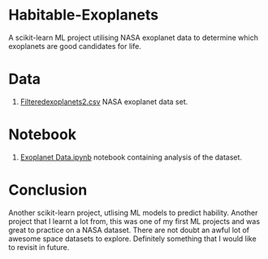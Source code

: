 # Habitable-Exoplanets
A scikit-learn ML project utilising NASA exoplanet data to determine which exoplanets are good candidates for life.

# Data

1. [Filteredexoplanets2.csv](Filteredexoplanets2.csv) NASA exoplanet data set.

# Notebook

1. [Exoplanet Data.ipynb](https://github.com/ChristopherBacon/Habitable-Exoplanets/blob/main/Exoplanet%20Data.ipynb) notebook containing analysis of the dataset.

# Conclusion

Another scikit-learn project, utlising ML models to predict hability. Another project that I learnt a lot from, this was one of my first ML projects and was great to practice on a NASA dataset. There are not doubt an awful lot of awesome space datasets to explore. Definitely something that I would like to revisit in future.
